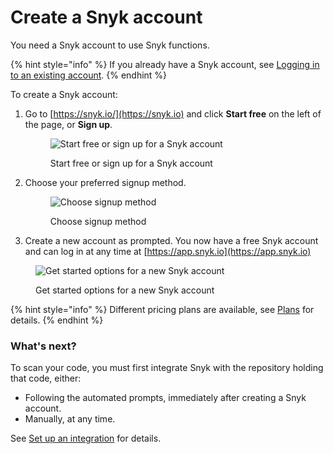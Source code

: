 # Create a Snyk account

You need a Snyk account to use Snyk functions.

{% hint style="info" %}
If you already have a Snyk account, see [Logging in to an existing account](snyk-web-ui.md).
{% endhint %}

To create a Snyk account:

1.  Go to [https://snyk.io/](https://snyk.io) and click **Start free** on the left of the page, or **Sign up**.

    <figure><img src="../../../.gitbook/assets/start-free_signup.png" alt="Start free or sign up for a Snyk account"><figcaption><p>Start free or sign up for a Snyk account</p></figcaption></figure>
2.  Choose your preferred signup method.

    <figure><img src="../../../.gitbook/assets/signin_method_10nov2022.png" alt="Choose signup method"><figcaption><p>Choose signup method</p></figcaption></figure>
3. Create a new account as prompted. You now have a free Snyk account and can log in at any time at [https://app.snyk.io](https://app.snyk.io)

<figure><img src="../../../.gitbook/assets/new_acct_created-10nov2022.png" alt="Get started options for a new Snyk account"><figcaption><p>Get started options for a new Snyk account</p></figcaption></figure>

{% hint style="info" %}
Different pricing plans are available, see [Plans](../../../snyk-processes/plans.md) for details.
{% endhint %}

### **What's next?**

To scan your code, you must first integrate Snyk with the repository holding that code, either:

* Following the automated prompts, immediately after creating a Snyk account.
* Manually, at any time.

See [Set up an integration](../set-up-an-integration.md) for details.
